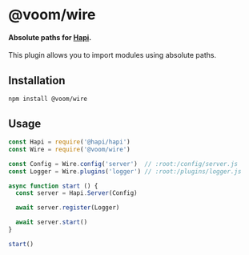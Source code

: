 # @voom/wire

#### Absolute paths for [Hapi](https://hapi.dev).

This plugin allows you to import modules using absolute paths.

## Installation

```shell script
npm install @voom/wire
```

## Usage

```js
const Hapi = require('@hapi/hapi')
const Wire = require('@voom/wire')

const Config = Wire.config('server')  // :root:/config/server.js
const Logger = Wire.plugins('logger') // :root:/plugins/logger.js

async function start () {
  const server = Hapi.Server(Config)

  await server.register(Logger)

  await server.start()
}

start()
```
